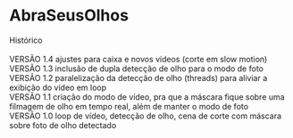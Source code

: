 # AbraSeusOlhos

<p>Histórico
<br/>
<br/>VERSÃO 1.4 ajustes para caixa e novos vídeos (corte em slow motion) 
<br/>VERSÃO 1.3 inclusão de dupla detecção de olho para o modo de foto 
<br/>VERSÃO 1.2 paralelização da detecção de olho (threads) para aliviar a exibição do vídeo em loop
<br/>VERSÃO 1.1 criação do modo de vídeo, pra que a máscara fique sobre uma filmagem de olho em tempo real, além de manter o modo de foto
<br/>VERSÃO 1.0 loop de vídeo, detecção de olho, cena de corte com máscara sobre foto de olho detectado
</p>

